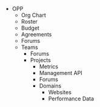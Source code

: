 
- OPP
  - Org Chart
  - Roster
  - Budget
  - Agreements
  - Forums 
  - Teams
    - Forums
    - Projects
      - Metrics
      - Management API 
      - Forums
      - Domains 
        - Websites
        - Performance Data
      
      
      
 
    
